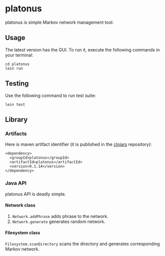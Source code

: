 platonus
========
platonus is simple Markov network management tool.

## Usage

The latest version has the GUI. To run it, execute the following commands in
your terminal:

    cd platonus
    lein run

## Testing

Use the following command to run test suite:

    lein test

## Library

### Artifacts

Here is maven artifact identifier (it is published in the [clojars](https://clojars.org/) repository):

    <dependency>
      <groupId>platonus</groupId>
      <artifactId>platonus</artifactId>
      <version>0.1.14</version>
    </dependency>

### Java API

platonus API is deadly simple.

#### Network class

1. `Network.addPhrase` adds phrase to the network.
2. `Network.generate` generates random network.

#### Filesystem class

`Filesystem.scanDirectory` scans the directory and generates corresponding Markov network.
